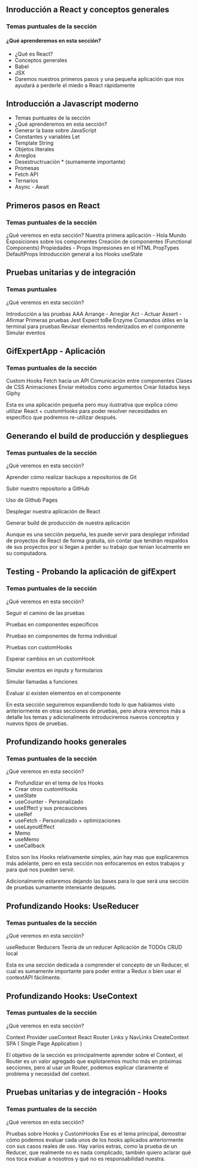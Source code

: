 ## Inroducción a React y conceptos generales

### Temas puntuales de la sección

#### ¿Qué aprenderemos en esta sección?

- ¿Qué es React?
- Conceptos generales
- Babel
- JSX
- Daremos nuestros primeros pasos y una pequeña aplicación que nos ayudará a perderle el miedo a React rápidamente

## Introducción a Javascript moderno

- Temas puntuales de la sección
- ¿Qué aprenderemos en esta sección?
- Generar la base sobre JavaScript
- Constantes y variables Let
- Template String
- Objetos literales
- Arreglos
- Desestructruación * (sumamente importante)
- Promesas
- Fetch API
- Ternarios
- Async - Await

## Primeros pasos en React

### Temas puntuales de la sección

¿Qué veremos en esta sección?
Nuestra primera aplicación - Hola Mundo
Exposiciones sobre los componentes
Creación de componentes (Functional Components)
Propiedades - Props
Impresiones en el HTML
PropTypes
DefaultProps
Introducción general a los Hooks
useState

## Pruebas unitarias y de integración

### Temas puntuales

¿Qué veremos en esta sección?

Introducción a las pruebas
AAA
Arrange - Arreglar
Act - Actuar
Assert - Afirmar
Primeras pruebas
Jest
Expect
toBe
Enzyme
Comandos útiles en la terminal para pruebas
Revisar elementos renderizados en el componente
Simular eventos

## GifExpertApp - Aplicación

### Temas puntuales de la sección

Custom Hooks
Fetch hacia un API
Comunicación entre componentes
Clases de CSS
Animaciones
Enviar métodos como argumentos
Crear listados
keys
Giphy

Esta es una aplicación pequeña pero muy ilustrativa que explica cómo utilizar React + customHooks para poder resolver necesidades en específico que podremos re-utilizar después.

## Generando el build de producción y despliegues 

### Temas puntuales de la sección

¿Qué veremos en esta sección?

Aprender cómo realizar backups a repositorios de Git

Subir nuestro repositorio a GitHub

Uso de Github Pages

Desplegar nuestra aplicación de React

Generar build de producción de nuestra aplicación



Aunque es una sección pequeña, les puede servir para desplegar infinidad de proyectos de React de forma gratuita, sin contar que tendrán respaldos de sus proyectos por si llegan a perder su trabajo que tenían localmente en su computadora.


## Testing - Probando la aplicación de gifExpert

### Temas puntuales de la sección

¿Qué veremos en esta sección?

Seguir el camino de las pruebas

Pruebas en componentes específicos

Pruebas en componentes de forma individual

Pruebas con customHooks

Esperar cambios en un customHook

Simular eventos en inputs y formularios

Simular llamadas a funciones

Evaluar si existen elementos en el componente

En esta sección seguiremos expandiendo todo lo que habíamos visto anteriormente en otras secciones de pruebas, pero ahora veremos más a detalle los temas y adicionalmente introduciremos nuevos conceptos y nuevos tipos de pruebas.

## Profundizando hooks generales

### Temas puntuales de la sección

¿Qué veremos en esta sección?

- Profundizar en el tema de los Hooks
- Crear otros customHooks
- useState
- useCounter - Personalizado
- useEffect y sus precauciones
- useRef
- useFetch - Personalizado + optimizaciones
- useLayoutEffect
- Memo
- useMemo
- useCallback

Estos son los Hooks relativamente simples, aún hay mas que explicaremos más adelante, pero en esta sección nos enfocaremos en estos trabajos y para qué nos pueden servir.

Adicionalmente estaremos dejando las bases para lo que será una sección de pruebas sumamente interesante después.

## Profundizando Hooks: UseReducer

### Temas puntuales de la sección

¿Qué veremos en esta sección?

useReducer
Reducers
Teoría de un reducer
Aplicación de TODOs
CRUD local

Esta es una sección dedicada a comprender el concepto de un Reducer, el cual es sumamente importante para poder entrar a Redux o bien usar el contextAPI fácilmente.

## Profundizando Hooks: UseContext

### Temas puntuales de la sección

¿Qué veremos en esta sección?

Context
Provider
useContext
React Router
Links y NavLinks
CreateContext
SPA ( Single Page Application )

El objetivo de la sección es principalmente aprender sobre el Context, el Router es un valor agregado que explotaremos mucho más en próximas secciones, pero al usar un Router, podemos explicar claramente el problema y necesidad del context.

## Pruebas unitarias y de integración - Hooks

### Temas puntuales de la sección

¿Qué veremos en esta sección?

Pruebas sobre Hooks y CustomHooks
Ese es el tema principal, demostrar cómo podemos evaluar cada unos de los hooks aplicados anteriormente con sus casos reales de uso.
Hay varios extras, como la prueba de un Reducer, que realmente no es nada complicado, también quiero aclarar qué nos toca evaluar a nosotros y qué no es responsabilidad nuestra.